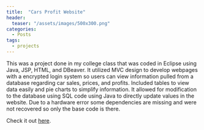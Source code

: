 ```yaml
---
title:  "Cars Profit Website"
header:
  teaser: "/assets/images/500x300.png"
categories: 
  - Posts
tags:
  - projects
---
```


This was a project done in my college class that was coded in Eclipse using Java, JSP, HTML, and DBeaver. It utilized MVC design to develop webpages with a encrypted 
login system so users can view information pulled from a database regarding car sales, prices, and profits. Included tables to view data easily and pie charts to simplify
information. It allowed for modification to the database using SQL code using Java to directly update values in the website. Due to a hardware error some dependencies are missing and were not recovered so only the base code is there.

Check it out [here][car-profit-code].

[car-profit-code]: https://github.com/EricQian17/Cars-Sale-Website
